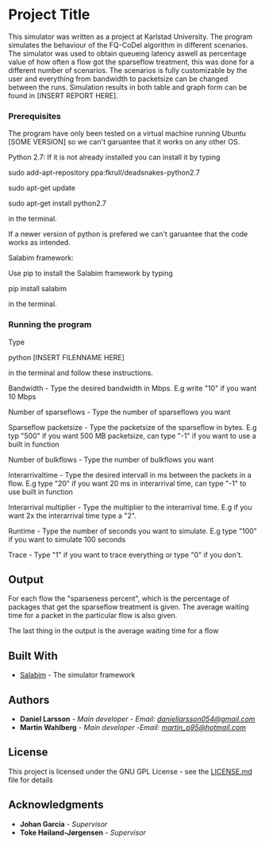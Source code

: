 # Project Title

This simulator was written as a project at Karlstad University. The program simulates the behaviour of the FQ-CoDel algorithm in different scenarios. 
The simulator was used to obtain queueing latency aswell as percentage value of how often a flow got the sparseflow treatment, this was done for a different number of scenarios. 
The scenarios is fully customizable by the user and everything from bandwidth to packetsize can be changed between the runs. Simulation results in
both table and graph form can be found in [INSERT REPORT HERE].


### Prerequisites

The program have only been tested on a virtual machine running Ubuntu [SOME VERSION] so we can't garuantee that it works on any other OS. 

Python 2.7:
If it is not already installed you can install it by typing

sudo add-apt-repository ppa:fkrull/deadsnakes-python2.7

sudo apt-get update 

sudo apt-get install python2.7

in the terminal. 

If a newer version of python is prefered we can't garuantee that the code works as intended. 

Salabim framework:

Use pip to install the Salabim framework by typing

pip install salabim 

in the terminal. 

### Running the program

Type

python [INSERT FILENNAME HERE] 

in the terminal and follow these instructions.
 
Bandwidth - Type the desired bandwidth in Mbps. E.g write "10" if you want 10 Mbps

Number of sparseflows - Type the number of sparseflows you want

Sparseflow packetsize - Type the packetsize of the sparseflow in bytes. E.g typ "500" if you want 500 MB packetsize, can type "-1" if you want to use a 
built in function

Number of bulkflows - Type the number of bulkflows you want

Interarrivaltime - Type the desired intervall in ms between the packets in a flow. E.g type "20" if you want 20 ms in interarrival time, can type "-1" to 
use built in function

Interarrival multiplier - Type the multiplier to the interarrival time. E.g if you want 2x the interarrival time type a "2".

Runtime - Type the number of seconds you want to simulate. E.g type "100" if you want to simulate 100 seconds

Trace - Type "1" if you want to trace everything or type "0" if you don't. 

## Output

For each flow the "sparseness percent", which is the percentage of packages that get the sparseflow treatment is given. 
The average waiting time for a packet in the particular flow is also given. 

The last thing in the output is the average waiting time for a flow





## Built With

* [Salabim](http://www.salabim.org/manual/index.html#) - The simulator framework




## Authors

* **Daniel Larsson** - *Main developer* - *Email: daniellarsson054@gmail.com*
* **Martin Wahlberg** - *Main developer* -*Email: martin_p95@hotmail.com*



## License

This project is licensed under the GNU GPL License - see the [LICENSE.md](LICENSE.md) file for details

## Acknowledgments

* **Johan Garcia** - *Supervisor*
* **Toke Høiland-Jørgensen** - *Supervisor*
